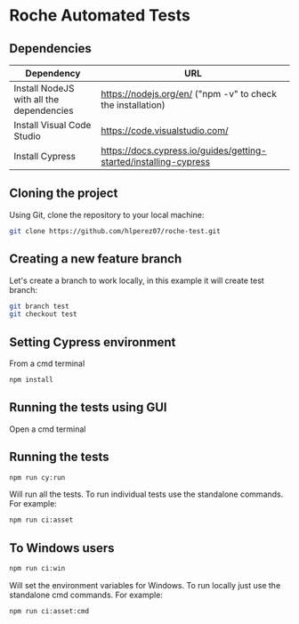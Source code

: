 # Roche Automated Tests

## Dependencies
| Dependency | URL |
|------------|-----|
| Install NodeJS with all the dependencies | <https://nodejs.org/en/> ("npm -v" to check the installation) |
| Install Visual Code Studio | <https://code.visualstudio.com/> |
| Install Cypress | <https://docs.cypress.io/guides/getting-started/installing-cypress> |

## Cloning the project
Using Git, clone the repository to your local machine:

```sh
git clone https://github.com/hlperez07/roche-test.git
```

## Creating a new feature branch
Let's create a branch to work locally, in this example it will create test branch:
```sh
git branch test
git checkout test
```

## Setting Cypress environment

From a cmd terminal

```sh
npm install
```

## Running the tests using GUI
Open a cmd terminal


## Running the tests
```sh
npm run cy:run
```

Will run all the tests. To run individual tests use the standalone commands. For example:

```sh
npm run ci:asset
```

## To Windows users
```sh
npm run ci:win
```

Will set the environment variables for Windows. To run locally just use the standalone cmd commands. For example:

```sh
npm run ci:asset:cmd
```
